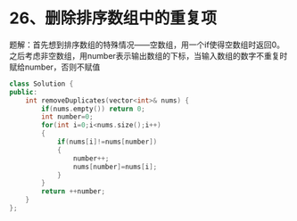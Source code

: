 # 26、删除排序数组中的重复项

题解：首先想到排序数组的特殊情况——空数组，用一个if使得空数组时返回0。之后考虑非空数组，用number表示输出数组的下标，当输入数组的数字不重复时赋给number，否则不赋值

```C++
class Solution {
public:
    int removeDuplicates(vector<int>& nums) {
        if(nums.empty()) return 0;
        int number=0;
        for(int i=0;i<nums.size();i++)
        {
            if(nums[i]!=nums[number])
            {
                number++;
                nums[number]=nums[i];
            }
        }
        return ++number;
    }
};
```

